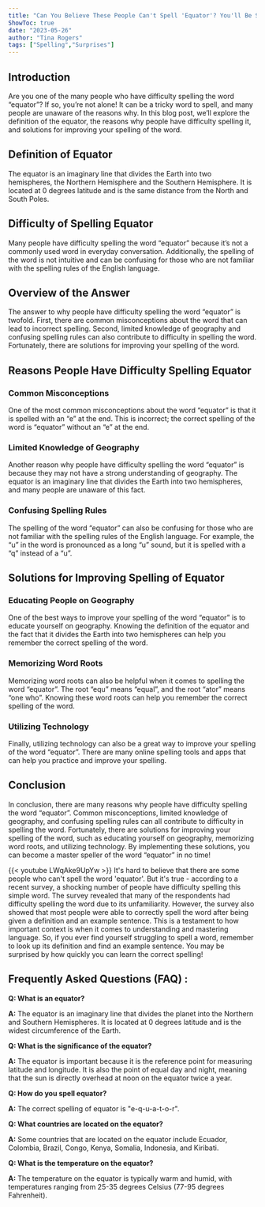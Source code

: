 ```yaml
---
title: "Can You Believe These People Can't Spell 'Equator'? You'll Be Surprised By The Answer!"
ShowToc: true 
date: "2023-05-26"
author: "Tina Rogers" 
tags: ["Spelling","Surprises"]
---
```

## Introduction

Are you one of the many people who have difficulty spelling the word “equator”? If so, you’re not alone! It can be a tricky word to spell, and many people are unaware of the reasons why. In this blog post, we’ll explore the definition of the equator, the reasons why people have difficulty spelling it, and solutions for improving your spelling of the word.

## Definition of Equator

The equator is an imaginary line that divides the Earth into two hemispheres, the Northern Hemisphere and the Southern Hemisphere. It is located at 0 degrees latitude and is the same distance from the North and South Poles.

## Difficulty of Spelling Equator

Many people have difficulty spelling the word “equator” because it’s not a commonly used word in everyday conversation. Additionally, the spelling of the word is not intuitive and can be confusing for those who are not familiar with the spelling rules of the English language.

## Overview of the Answer

The answer to why people have difficulty spelling the word “equator” is twofold. First, there are common misconceptions about the word that can lead to incorrect spelling. Second, limited knowledge of geography and confusing spelling rules can also contribute to difficulty in spelling the word. Fortunately, there are solutions for improving your spelling of the word.

## Reasons People Have Difficulty Spelling Equator

### Common Misconceptions

One of the most common misconceptions about the word “equator” is that it is spelled with an “e” at the end. This is incorrect; the correct spelling of the word is “equator” without an “e” at the end.

### Limited Knowledge of Geography

Another reason why people have difficulty spelling the word “equator” is because they may not have a strong understanding of geography. The equator is an imaginary line that divides the Earth into two hemispheres, and many people are unaware of this fact.

### Confusing Spelling Rules

The spelling of the word “equator” can also be confusing for those who are not familiar with the spelling rules of the English language. For example, the “u” in the word is pronounced as a long “u” sound, but it is spelled with a “q” instead of a “u”.

## Solutions for Improving Spelling of Equator

### Educating People on Geography

One of the best ways to improve your spelling of the word “equator” is to educate yourself on geography. Knowing the definition of the equator and the fact that it divides the Earth into two hemispheres can help you remember the correct spelling of the word.

### Memorizing Word Roots

Memorizing word roots can also be helpful when it comes to spelling the word “equator”. The root “equ” means “equal”, and the root “ator” means “one who”. Knowing these word roots can help you remember the correct spelling of the word.

### Utilizing Technology

Finally, utilizing technology can also be a great way to improve your spelling of the word “equator”. There are many online spelling tools and apps that can help you practice and improve your spelling.

## Conclusion

In conclusion, there are many reasons why people have difficulty spelling the word “equator”. Common misconceptions, limited knowledge of geography, and confusing spelling rules can all contribute to difficulty in spelling the word. Fortunately, there are solutions for improving your spelling of the word, such as educating yourself on geography, memorizing word roots, and utilizing technology. By implementing these solutions, you can become a master speller of the word “equator” in no time!

{{< youtube LWqAke9UpYw >}} 
It's hard to believe that there are some people who can't spell the word 'equator'. But it's true - according to a recent survey, a shocking number of people have difficulty spelling this simple word. The survey revealed that many of the respondents had difficulty spelling the word due to its unfamiliarity. However, the survey also showed that most people were able to correctly spell the word after being given a definition and an example sentence. This is a testament to how important context is when it comes to understanding and mastering language. So, if you ever find yourself struggling to spell a word, remember to look up its definition and find an example sentence. You may be surprised by how quickly you can learn the correct spelling!

## Frequently Asked Questions (FAQ) :
**Q: What is an equator?**

**A:** The equator is an imaginary line that divides the planet into the Northern and Southern Hemispheres. It is located at 0 degrees latitude and is the widest circumference of the Earth.

**Q: What is the significance of the equator?**

**A:** The equator is important because it is the reference point for measuring latitude and longitude. It is also the point of equal day and night, meaning that the sun is directly overhead at noon on the equator twice a year.

**Q: How do you spell equator?**

**A:** The correct spelling of equator is "e-q-u-a-t-o-r".

**Q: What countries are located on the equator?**

**A:** Some countries that are located on the equator include Ecuador, Colombia, Brazil, Congo, Kenya, Somalia, Indonesia, and Kiribati.

**Q: What is the temperature on the equator?**

**A:** The temperature on the equator is typically warm and humid, with temperatures ranging from 25-35 degrees Celsius (77-95 degrees Fahrenheit).






